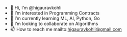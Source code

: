 - 👋 Hi, I’m @higauravkohli
- 👀 I’m interested in Programming Contracts
- 🌱 I’m currently learning ML, AI, Python, Go
- 💞️ I’m looking to collaborate on Algorithms
- 📫 How to reach me mailto:higauravkohli@gmail.com

<!---
higauravkohli/higauravkohli is a ✨ special ✨ repository because its `README.md` (this file) appears on your GitHub profile.
You can click the Preview link to take a look at your changes.
--->
